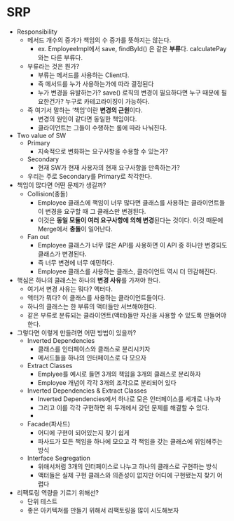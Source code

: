 # SRP

- Responsibility
    - 메서드 개수의 증가가 책임의 수 증가를 뜻하지는 않는다.
        - ex. EmployeeImpl에서 save, findById() 은 같은 **부류**다. calculatePay와는 다른 부류다.
    - 부류라는 것은 뭔가?
        - 부류는 메서드를 사용하는 Client다.
        - 즉 메서드를 누가 사용하는가에 따라 결정된다
        - 누가 변경을 유발하는가? save() 로직의 변경이 필요하다면 누구 때문에 필요한건가? 누구로 카테고라이징이 가능하다.
    - 즉 여기서 말하는 ‘책임'이란 **변경의 근원**이다.
        - 변경의 원인이 같다면 동일한 책임이다.
        - 클라이언트는 그들이 수행하는 롤에 따라 나눠진다.
- Two value of SW
    - Primary
        - 지속적으로 변화하는 요구사항을 수용할 수 있는가?
    - Secondary
        - 현재 SW가 현재 사용자의 현재 요구사항을 만족하는가?
    - 우리는 주로 Secondary를 Primary로 착각한다.
- 책임이 많다면 어떤 문제가 생길까?
    - Collision(충돌)
        - Employee 클래스에 책임이 너무 많다면 클래스를 사용하는 클라이언트들이 변경을 요구할 때 그 클래스만 변경된다.
        - 이것은 **동일 모듈이 여러 요구사항에 의해 변경**된다는 것이다. 이것 때문에 Merge에서 **충돌**이 일어난다.
    - Fan out
        - Employee 클래스가 너무 많은 API를 사용하면 이 API 중 하나만 변경되도 클래스가 변경된다.
        - 즉 너무 변경에 너무 예민하다.
        - Employee 클래스를 사용하는 클래스, 클라이언트 역시 더 민감해진다.
- 핵심은 하나의 클래스는 하나의 **변경 사유**를 가져야 한다.
    - 여기서 변경 사유는 뭐다? 액터다.
    - 액터가 뭐다? 이 클래스를 사용하는 클라이언트들이다.
    - 하나의 클래스는 한 부류의 액터들만 서브해야한다.
    - 같은 부류로 분류되는 클라이언트(액터)들만 자신을 사용할 수 있도록 만들어야 한다.
- 그렇다면 이렇게 만들려면 어떤 방법이 있을까?
    - Inverted Dependencies
        - 클래스를 인터페이스와 클래스로 분리시키자
        - 메서드들을 하나의 인터페이스로 다 모으자
    - Extract Classes
        - Emplyee를 예시로 들면 3개의 책임을 3개의 클래스로 분리하자
        - Employee 개념이 각각 3개의 조각으로 분리되어 있다
    - Inverted Dependencies & Extract Classes
        - Inverted Dependencies에서 하나로 모은 인터페이스를 세개로 나누자
        - 그리고 이를 각각 구현하면 위 두개에서 갖던 문제를 해결할 수 있다.
        - 
    - Facade(파사드)
        - 어디에 구현이 되어있는지 찾기 쉽게
        - 파사드가 모든 책임을 하나에 모으고 각 책임을 갖는 클래스에 위임해주는 방식
    - Interface Segregation
        - 위애서처럼 3개의 인터페이스로 나누고 하나의 클래스로 구현하는 방식
        - 액터들은 실제 구현 클래스와 의존성이 없지만 어디에 구현됐는지 찾기 어렵다
- 리팩토링 역량을 기르기 위해선?
    - 단위 테스트
    - 좋은 아키텍쳐를 만들기 위해서 리팩토링을 많이 시도해보자